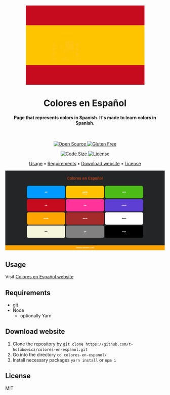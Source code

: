 <h1 align="center">
    <br>
    <img src="images/logo.png" alt="Logo" style="height: 250;">
    <br>
    <br>
    Colores en Español
</h1>

<h4 align="center">
    Page that represents colors in Spanish. It's made to learn colors in Spanish.
</h4>

<br>

<p align="center">
    <a href="https://forthebadge.com/images/badges/open-source.svg">
        <img src="https://forthebadge.com/images/badges/open-source.svg" alt="Open Source">
    </a>
    <a href="https://forthebadge.com/images/badges/gluten-free.svg">
        <img src="https://forthebadge.com/images/badges/gluten-free.svg" alt="Gluten Free">
    </a>
</p>

<p align="center">
    <a href="https://img.shields.io/github/languages/code-size/t-holubowicz/colores-en-espanol">
        <img src="https://img.shields.io/github/languages/code-size/t-holubowicz/colores-en-espanol" alt="Code Size">
    </a>
    <a href="https://img.shields.io/github/license/t-holubowicz/colores-en-espanol">
        <img src="https://img.shields.io/github/license/t-holubowicz/colores-en-espanol" alt="License">
    </a>
</p>

<p align="center">
  <a href="#usage">Usage</a> •
  <a href="#requirements">Requirements</a> •
  <a href="#download-website">Download website</a> •
  <a href="#license">License</a>
</p>

![Screenshot](images/screenshot.png)

## Usage

Visit [Colores en Español website](https://t-holubowicz.github.io/colores-en-espanol/)

## Requirements

- git
- Node
  - optionally Yarn

## Download website

1. Clone the repository by `git clone https://github.com/t-holubowicz/colores-en-espanol.git`
2. Go into the directory `cd colores-en-espanol/`
3. Install necessary packages `yarn install` or `npm i`

## License

MIT
